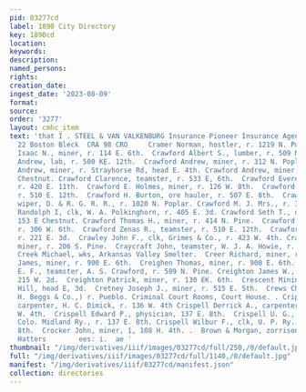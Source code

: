 ```yaml
---
pid: 03277cd
label: 1890 City Directory
key: 1890cd
location: 
keywords: 
description: 
named_persons: 
rights: 
creation_date: 
ingest_date: '2023-08-09'
format: 
source: 
order: '3277'
layout: cmhc_item
text: 'that I . STEEL & VAN VALKENBURG Insurance Pioneer Insurance Agency, 21 and
  22 Boston Bleck  CRA 98 CRO     Cramer Norman, hostler, r. 1219 N. Poplar.  Craven
  Isaac N., miner, r. 114 E. 6th.  Crawford Albert S., lumber, r. 509 N. Pine.  Crawford
  Andrew, lab, r. 500 KE. 12th.  Crawford Andrew, miner, r. 312 N. Poplar.  Crawford
  Andrew, miner, r. Strayhorse Rd, head E. 4th. Crawford Andrew, miner, bds. 145 E.
  Chestnut. Crawford Clarence, teamster, r. 533 E, 6th.  Crawford Everett J., teamster,
  r. 420 E. 11th.  Crawford E. Holmes, miner, r. 126 W. 8th.  Crawford Henry P., teamster,
  r. 510 E. 12th.  Crawford H. Burton, ore hauler, r. 507 E. 8th.  Crawford John,
  wiper, D. & R. G. R. R., r. 1020 N. Poplar. Crawford M. J. Mrs., r. 326 E. 4th.  Crawford
  Randolph I, clk, W. A. Polkinghorn, r. 405 E. 3d. Crawford Seth T., driver, B. Leppel,
  153 E Chestnut. Crawford Thomas H., miner, r. 414 N. Pine.  Crawford William C.,
  r. 306 W. 6th.  Crawford Zenas R., teamster, r. 510 E. 12th.  Crawford ————, lab,
  r. 221 E. 3d.  Crawley John F., clk, Grimes & Co., r. 423 W. 4th. Crawshaw James,
  miner, r. 206 S. Pine.  Craycraft John, teamster, W. J. A. Howie, r. 401 E. 10th.
  Creek Michael, wks, Arkansas Valley Smelter.  Creer Richard, miner, r. 728 E. 8th.  Creighen
  James, miner, r. 900 E. 6th.  Creighen Thomas, miner, r. 900 E. 6th.  Creighton
  E. F., teamster, A. S. Crawford, r. 509 N. Pine. Creighton James W., wood yard,
  215 W. 2d.  Creighton Patrick, miner, r. 130 EK. 6th.  Crescent Mining Co., Carbonate
  Hill, head E, 3d.  Cretney Joseph J., miner, r. 515 E. 5th.  Crews Charles W., (R.
  H. Beggs & Co.,) r. Pueblo. Criminal Court Rooms, Court House. . Crippen Frank,
  carpenter, H. C. Dimick, r. 136 W. 4th Crispell Derrick A., carpenter, r. 13836
  W. 4th.  Crispell Edward P., physician, 137 E. 8th.  Crispell U. G., tel. operator,
  Colo. Midland Ry., r. 137 E. 8th. Crispell Wilbur F., clk, U. P. Ry., r. 137 E.
  8th.  Crocker John, miner, 1, 108 H. 4th. .  Brown & Morgan, zorrison ave. Leading
  Hatters        ees: i.  ae '
thumbnail: "/img/derivatives/iiif/images/03277cd/full/250,/0/default.jpg"
full: "/img/derivatives/iiif/images/03277cd/full/1140,/0/default.jpg"
manifest: "/img/derivatives/iiif/03277cd/manifest.json"
collection: directories
---
```

